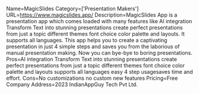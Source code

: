 Name=MagicSlides
Category=['Presentation Makers']
URL=https://www.magicslides.app/
Description=MagicSlides App is a presentation app which comes loaded with many features like AI integration Transform Text into stunning presentations create perfect presentations from just a topic different themes font choice color palette and layouts. It supports all languages. This app helps you to create a captivating presentation in just 4 simple steps and saves you from the laborious of manual presentation making. Now you can bye-bye to boring presentations.
Pros=AI integration Transform Text into stunning presentations create perfect presentations from just a topic different themes font choice color palette and layouts supports all languages easy 4 step usagesaves time and effort.
Cons=No customizations no custom new features
Pricing=Free
Company Address=2023 IndianAppGuy Tech Pvt Ltd.
